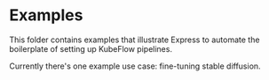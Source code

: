 # Examples

This folder contains examples that illustrate Express to automate the boilerplate of setting up KubeFlow pipelines.

Currently there's one example use case: fine-tuning stable diffusion.
